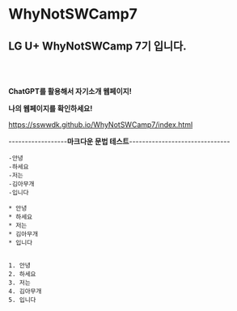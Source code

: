 # WhyNotSWCamp7

LG U+ WhyNotSWCamp 7기 입니다.
-------------------------------
<br>
<br>

<b> ChatGPT를 활용해서 자기소개 웹페이지!</b>

<b> 나의 웹페이지를 확인하세요! </b>

https://sswwdk.github.io/WhyNotSWCamp7/index.html

------------------**마크다운 문법 테스트**-------------------------------
~~~마크다운 문법 테스트~~~
-안녕
-하세요
-저는
-김아무개
-입니다

* 안녕
* 하세요
* 저는
* 김아무개
* 입니다

  
1. 안녕
2. 하세요
3. 저는
4. 김아무개
5. 입니다


